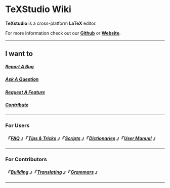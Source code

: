 <!------------------------------[ General Links ]------------------------------>

[Github]: https://github.com/texstudio-org/texstudio
[Website]: https://texstudio.org/

<!----------------------------[ User Action Links ]---------------------------->

[Report A Bug]: Engage/Bug
[Ask A Question]: Engage/Ask
[Request A Feature]: Engage/Feature
[Contribute]: Engage/Contribute

<!-------------------------------[ User Links ]-------------------------------->

[User Manual]: http://texstudio.sourceforge.net/manual/current/usermanual_en.html
[Dictionaries]: Dictionary/Overview
[Tips & Tricks]: Tip/Overview
[Scripts]: Script/Overview
[FAQ]: FAQ/Overview

<!----------------------------[ Contributor Links ]---------------------------->

[Translating]: Translate/Overview
[Grammars]: Grammar/Overview
[Building]: Build/Overview

<!----------------------------------------------------------------------------->

# TeXStudio Wiki

**TeXstudio** is a cross-platform **LaTeX** editor.

For more information check out our **[Github]** or **[Website]**.

---

## I want to
##### [Report A Bug]
##### [Ask A Question]
##### [Request A Feature]
##### [Contribute]

---

### For Users

##### 『 [FAQ] 』『 [Tips & Tricks] 』『 [Scripts] 』『 [Dictionaries] 』『 [User Manual] 』  

---

### For Contributors

##### 『 [Building] 』『 [Translating] 』『 [Grammars] 』

---
